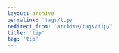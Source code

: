 ```yaml
---
layout: archive
permalink: 'tags/tip/'
redirect_from: 'archive/tags/tip/'
title: 'tip'
tag: 'tip'
---
```

